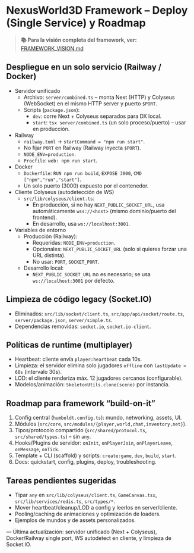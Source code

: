 # NexusWorld3D Framework – Deploy (Single Service) y Roadmap

> **📚 Para la visión completa del framework, ver:** [FRAMEWORK_VISION.md](./FRAMEWORK_VISION.md)

## Despliegue en un solo servicio (Railway / Docker)

- Servidor unificado
  - Archivo: `server/combined.ts` – monta Next (HTTP) y Colyseus (WebSocket) en el mismo HTTP server y puerto `$PORT`.
  - Scripts (`package.json`):
    - `dev`: corre Next + Colyseus separados para DX local.
    - `start`: `tsx server/combined.ts` (un solo proceso/puerto) – usar en producción.
- Railway
  - `railway.toml` → `startCommand = "npm run start"`.
  - No fijar `PORT` en Railway (Railway inyecta `$PORT`).
  - `NODE_ENV=production`.
  - `Procfile`: `web: npm run start`.
- Docker
  - `Dockerfile`: `RUN npm run build`, `EXPOSE 3000`, `CMD ["npm","run","start"]`.
  - Un solo puerto (3000) expuesto por el contenedor.
- Cliente Colyseus (autodetección de WS)
  - `src/lib/colyseus/client.ts`:
    - En producción, si no hay `NEXT_PUBLIC_SOCKET_URL`, usa automáticamente `wss://<host>` (mismo dominio/puerto del frontend).
    - En desarrollo, usa `ws://localhost:3001`.
- Variables de entorno
  - Producción (Railway):
    - Requeridas: `NODE_ENV=production`.
    - Opcionales: `NEXT_PUBLIC_SOCKET_URL` (solo si quieres forzar una URL distinta).
    - No usar: `PORT`, `SOCKET_PORT`.
  - Desarrollo local:
    - `NEXT_PUBLIC_SOCKET_URL` no es necesario; se usa `ws://localhost:3001` por defecto.

## Limpieza de código legacy (Socket.IO)

- Eliminados: `src/lib/socket/client.ts`, `src/app/api/socket/route.ts`, `server/package.json`, `server/simple.ts`.
- Dependencias removidas: `socket.io`, `socket.io-client`.

## Políticas de runtime (multiplayer)

- Heartbeat: cliente envía `player:heartbeat` cada 10s.
- Limpieza: el servidor elimina solo jugadores `offline` con `lastUpdate > 60s` (intervalo 30s).
- LOD: el cliente renderiza máx. 12 jugadores cercanos (configurable).
- Modelos/animación: `SkeletonUtils.clone(scene)` por instancia.

## Roadmap para framework “build-on-it”

1) Config central (`humboldt.config.ts`): mundo, networking, assets, UI.
2) Módulos (`src/core`, `src/modules/{player,world,chat,inventory,net}`).
3) Tipos/protocolo compartido (`src/shared/protocol.ts`, `src/shared/types.ts`) – sin `any`.
4) Hooks/Plugins de servidor: `onInit`, `onPlayerJoin`, `onPlayerLeave`, `onMessage`, `onTick`.
5) Template + CLI (scaffold) y scripts: `create:game`, `dev`, `build`, `start`.
6) Docs: quickstart, config, plugins, deploy, troubleshooting.

## Tareas pendientes sugeridas

- Tipar `any` en `src/lib/colyseus/client.ts`, `GameCanvas.tsx`, `src/lib/services/redis.ts`, `src/types/*`.
- Mover heartbeat/cleanup/LOD a config y leerlos en server/cliente.
- Pooling/caching de animaciones y optimización de loaders.
- Ejemplos de mundos y de assets personalizados.

—
Última actualización: servidor unificado (Next + Colyseus), Docker/Railway single port, WS autodetect en cliente, y limpieza de Socket.IO.
